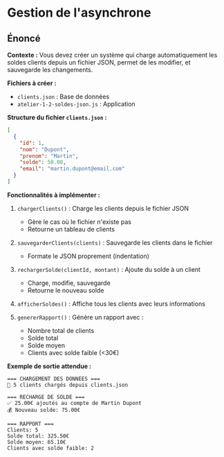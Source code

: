 # Gestion de l'asynchrone

## Énoncé

**Contexte :**
Vous devez créer un système qui charge automatiquement les soldes clients depuis un fichier JSON, permet de les modifier, et sauvegarde les changements.

**Fichiers à créer :**
- `clients.json` : Base de données
- `atelier-1-2-soldes-json.js` : Application

**Structure du fichier `clients.json` :**
```json
[
  {
    "id": 1,
    "nom": "Dupont",
    "prenom": "Martin",
    "solde": 50.00,
    "email": "martin.dupont@email.com"
  }
]
```

**Fonctionnalités à implémenter :**

1. `chargerClients()` : Charge les clients depuis le fichier JSON
   - Gère le cas où le fichier n'existe pas
   - Retourne un tableau de clients

2. `sauvegarderClients(clients)` : Sauvegarde les clients dans le fichier
   - Formate le JSON proprement (indentation)

3. `rechargerSolde(clientId, montant)` : Ajoute du solde à un client
   - Charge, modifie, sauvegarde
   - Retourne le nouveau solde

4. `afficherSoldes()` : Affiche tous les clients avec leurs informations

5. `genererRapport()` : Génère un rapport avec :
   - Nombre total de clients
   - Solde total
   - Solde moyen
   - Clients avec solde faible (<30€)

**Exemple de sortie attendue :**
```
=== CHARGEMENT DES DONNÉES ===
📂 5 clients chargés depuis clients.json

=== RECHARGE DE SOLDE ===
✅ 25.00€ ajoutés au compte de Martin Dupont
💰 Nouveau solde: 75.00€

=== RAPPORT ===
Clients: 5
Solde total: 325.50€
Solde moyen: 65.10€
Clients avec solde faible: 2
